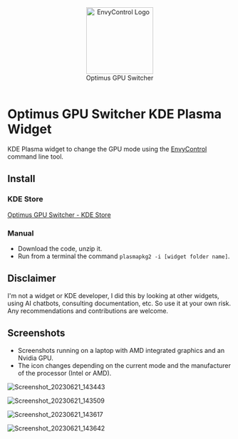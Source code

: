 <div align="center">
<picture>
  <source media="(prefers-color-scheme: dark)" srcset="https://github.com/enielrodriguez/optimus-gpu-switcher/assets/31964610/76f42023-492c-417d-800a-c7895cd28251">
  <img alt="EnvyControl Logo" src="https://github.com/enielrodriguez/optimus-gpu-switcher/assets/31964610/76f42023-492c-417d-800a-c7895cd28251" height="150px">
</picture>
<br>
Optimus GPU Switcher
</div>
<br>

# Optimus GPU Switcher KDE Plasma Widget
KDE Plasma widget to change the GPU mode using the [EnvyControl](https://github.com/bayasdev/envycontrol) command line tool.

## Install

### KDE Store
[Optimus GPU Switcher - KDE Store](https://store.kde.org/p/2053791/)

### Manual
- Download the code, unzip it.
- Run from a terminal the command `plasmapkg2 -i [widget folder name]`.

## Disclaimer
I'm not a widget or KDE developer, I did this by looking at other widgets, using AI chatbots, consulting documentation, etc. So use it at your own risk.
Any recommendations and contributions are welcome.

## Screenshots
- Screenshots running on a laptop with AMD integrated graphics and an Nvidia GPU.
- The icon changes depending on the current mode and the manufacturer of the processor (Intel or AMD).

 ![Screenshot_20230621_143443](https://github.com/enielrodriguez/optimus-gpu-switcher/assets/31964610/1a020407-f657-41c1-8034-08e586beaa00)
 
![Screenshot_20230621_143509](https://github.com/enielrodriguez/optimus-gpu-switcher/assets/31964610/d78ecb06-89be-498d-a523-8e0be01b252a)

![Screenshot_20230621_143617](https://github.com/enielrodriguez/optimus-gpu-switcher/assets/31964610/cdd3f159-fa20-4032-92c3-320b05a2a0ac)

![Screenshot_20230621_143642](https://github.com/enielrodriguez/optimus-gpu-switcher/assets/31964610/85c3baea-f9f8-42b6-b4e1-a3fdbb3b0554)
